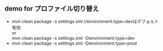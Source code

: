 ## demo for プロファイル切り替え
- mvn clean package -s settings.xml    //environment.type=devはデフォルト有効   
  or  
  mvn clean package -s settings.xml -Denvironment.type=dev
- mvn clean package -s settings.xml -Denvironment.type=prod